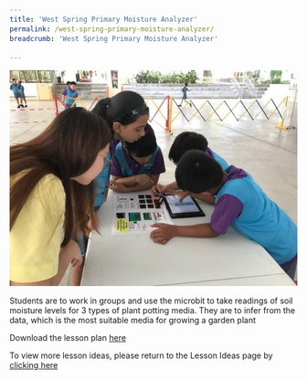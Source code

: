 ```yaml
---
title: 'West Spring Primary Moisture Analyzer'
permalink: /west-spring-primary-moisture-analyzer/
breadcrumb: 'West Spring Primary Moisture Analyzer'

---
```



![moisture analyzer](/images/in-schools/digital-maker/overview/lesson-plans/primary/West-Spring-Primary-Moisture-Analyzer.jpg)

Students are to work in groups and use the microbit to take readings of soil moisture levels for 3 types of plant potting media. They are to infer from the data, which is the most suitable media for growing a garden plant

Download the lesson plan [here](/files/lesson-plans/primary-schools/design-and-technology/West-Spring-Primary-Moisture-Analyzer.zip)

To view more lesson ideas, please return to the Lesson Ideas page by [clicking here](/in-schools/digital-maker/lesson-ideas-primary/)
